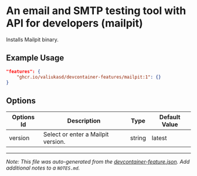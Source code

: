 
# An email and SMTP testing tool with API for developers (mailpit)

Installs Mailpit binary.

## Example Usage

```json
"features": {
    "ghcr.io/valiukasd/devcontainer-features/mailpit:1": {}
}
```

## Options

| Options Id | Description | Type | Default Value |
|-----|-----|-----|-----|
| version | Select or enter a Mailpit version. | string | latest |



---

_Note: This file was auto-generated from the [devcontainer-feature.json](https://github.com/valiukasd/devcontainer-features/blob/main/src/mailpit/devcontainer-feature.json).  Add additional notes to a `NOTES.md`._
